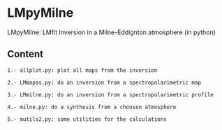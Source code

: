 ﻿# LMpyMilne
LMpyMilne: LMfit Inversion in a Milne-Eddignton atmosphere (in python)

## Content

    1.- allplot.py: plot all maps from the inversion
    
    2.- LMmapas.py: do an inversion from a spectropolarimetric map
    
    3.- LMmilne.py: do an inversion from a spectropolarimetric profile
    
    4.- milne.py: do a synthesis from a choosen atmosphere
    
    5.- mutils2.py: some utilities for the calculations

